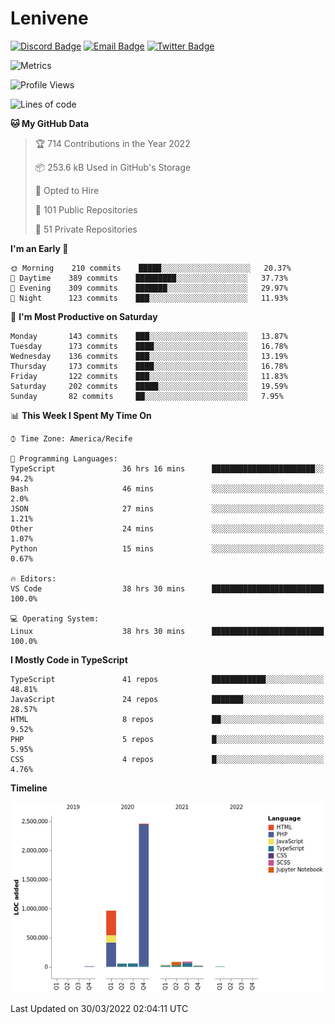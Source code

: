 # Lenivene

[![Discord Badge](https://img.shields.io/badge/-Lenivene%230715-black?style=flat-square&logo=Discord&logoColor=white)](http://discord.com/)
[![Email Badge](https://img.shields.io/badge/-lenivene@msn.com-black?style=flat-square&logo=Gmail&logoColor=white&link=mailto:lenivene@msn.com)](mailto:lenivene@msn.com)
[![Twitter Badge](https://img.shields.io/badge/-@enevinel-black?style=flat-square&logo=twitter&logoColor=white&link=https://twitter.com/enevinel)](https://twitter.com/enevinel)

<!-- https://github-readme-stats.vercel.app/api?username=lenivene&show_icons=true -->

<img src="https://metrics.lecoq.io/lenivene?template=classic&config.timezone=America%2FRecife" alt="Metrics" />

<!--START_SECTION:waka-->
![Profile Views](http://img.shields.io/badge/Profile%20Views-0-blue)

![Lines of code](https://img.shields.io/badge/From%20Hello%20World%20I%27ve%20Written-4%20Million%20lines%20of%20code-blue)

**🐱 My GitHub Data** 

> 🏆 714 Contributions in the Year 2022
 > 
> 📦 253.6 kB Used in GitHub's Storage 
 > 
> 💼 Opted to Hire
 > 
> 📜 101 Public Repositories 
 > 
> 🔑 51 Private Repositories  
 > 
**I'm an Early 🐤** 

```text
🌞 Morning    210 commits    █████░░░░░░░░░░░░░░░░░░░░   20.37% 
🌆 Daytime    389 commits    █████████░░░░░░░░░░░░░░░░   37.73% 
🌃 Evening    309 commits    ███████░░░░░░░░░░░░░░░░░░   29.97% 
🌙 Night      123 commits    ███░░░░░░░░░░░░░░░░░░░░░░   11.93%

```
📅 **I'm Most Productive on Saturday** 

```text
Monday       143 commits    ███░░░░░░░░░░░░░░░░░░░░░░   13.87% 
Tuesday      173 commits    ████░░░░░░░░░░░░░░░░░░░░░   16.78% 
Wednesday    136 commits    ███░░░░░░░░░░░░░░░░░░░░░░   13.19% 
Thursday     173 commits    ████░░░░░░░░░░░░░░░░░░░░░   16.78% 
Friday       122 commits    ███░░░░░░░░░░░░░░░░░░░░░░   11.83% 
Saturday     202 commits    █████░░░░░░░░░░░░░░░░░░░░   19.59% 
Sunday       82 commits     ██░░░░░░░░░░░░░░░░░░░░░░░   7.95%

```


📊 **This Week I Spent My Time On** 

```text
⌚︎ Time Zone: America/Recife

💬 Programming Languages: 
TypeScript               36 hrs 16 mins      ███████████████████████░░   94.2% 
Bash                     46 mins             ░░░░░░░░░░░░░░░░░░░░░░░░░   2.0% 
JSON                     27 mins             ░░░░░░░░░░░░░░░░░░░░░░░░░   1.21% 
Other                    24 mins             ░░░░░░░░░░░░░░░░░░░░░░░░░   1.07% 
Python                   15 mins             ░░░░░░░░░░░░░░░░░░░░░░░░░   0.67%

🔥 Editors: 
VS Code                  38 hrs 30 mins      █████████████████████████   100.0%

💻 Operating System: 
Linux                    38 hrs 30 mins      █████████████████████████   100.0%

```

**I Mostly Code in TypeScript** 

```text
TypeScript               41 repos            ████████████░░░░░░░░░░░░░   48.81% 
JavaScript               24 repos            ███████░░░░░░░░░░░░░░░░░░   28.57% 
HTML                     8 repos             ██░░░░░░░░░░░░░░░░░░░░░░░   9.52% 
PHP                      5 repos             █░░░░░░░░░░░░░░░░░░░░░░░░   5.95% 
CSS                      4 repos             █░░░░░░░░░░░░░░░░░░░░░░░░   4.76%

```


**Timeline**

![Chart not found](https://raw.githubusercontent.com/lenivene/lenivene/master/charts/bar_graph.png) 


 Last Updated on 30/03/2022 02:04:11 UTC
<!--END_SECTION:waka-->